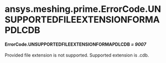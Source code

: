 # ansys.meshing.prime.ErrorCode.UNSUPPORTEDFILEEXTENSIONFORMAPDLCDB



#### ErrorCode.UNSUPPORTEDFILEEXTENSIONFORMAPDLCDB *= 9007*

Provided file extension is not supported. Supported extension is .cdb.

<!-- !! processed by numpydoc !! -->
